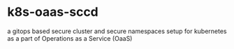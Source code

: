 # k8s-oaas-sccd
a gitops based secure cluster and secure namespaces setup for kubernetes as a part of Operations as a Service (OaaS)
